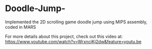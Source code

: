 # Doodle-Jump-
Implemented the 2D scrolling game doodle jump using MIPS assembly, coded in MARS

For more details about this project, check out this video at: https://www.youtube.com/watch?v=WrxncjKj2dw&feature=youtu.be
